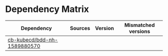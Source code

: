 # Dependency Matrix

Dependency | Sources | Version | Mismatched versions
---------- | ------- | ------- | -------------------
[cb-kubecd/bdd-nh-1589880570](https://github.com/cb-kubecd/bdd-nh-1589880570.git) |  | []() | 
